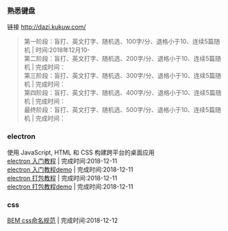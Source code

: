 ### 熟悉键盘
链接 http://dazi.kukuw.com/  
>第一阶段：盲打、英文打字、随机选、100字/分、退格小于10、连续5篇随机 | 时间:2018年12月10-  
>第二阶段：盲打、英文打字、随机选、200字/分、退格小于10、连续5篇随机 | 完成时间：  
>第三阶段：盲打、英文打字、随机选、300字/分、退格小于10、连续5篇随机 | 完成时间：  
>第四阶段：盲打、英文打字、随机选、400字/分、退格小于10、连续5篇随机 | 完成时间：  
>最终阶段：盲打、英文打字、随机选、500字/分、退格小于10、连续5篇随机 | 完成时间：  

### electron
使用 JavaScript, HTML 和 CSS 构建跨平台的桌面应用  
[electron 入门教程](https://github.com/13653389794/plain/blob/master/electron/%E5%85%A5%E9%97%A8%E6%95%99%E7%A8%8B/%E5%85%A5%E9%97%A8%E6%95%99%E7%A8%8B.md) | 完成时间:2018-12-11      
[electron 入门教程demo](https://github.com/13653389794/plain/tree/master/electron/demo/demo01) | 完成时间:2018-12-11      
[electron 打包教程](https://github.com/13653389794/plain/blob/master/electron/electron%E6%89%93%E5%8C%85/electron%E6%89%93%E5%8C%85.md) | 完成时间:2018-12-11      
[electron 打包教程demo](https://github.com/13653389794/plain/tree/master/electron/demo/demo02) | 完成时间:2018-12-11  

### css
[BEM css命名规范](https://github.com/13653389794/plain/tree/master/electron/demo/demo02) | 完成时间:2018-12-12 